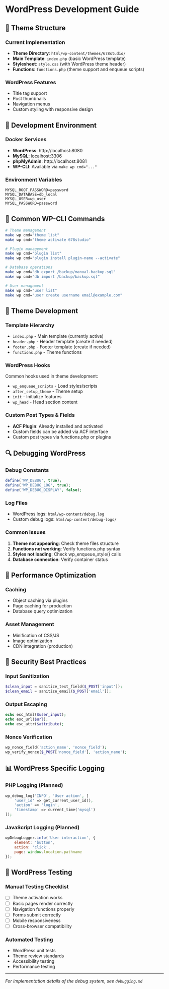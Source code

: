 # WordPress Development Guide

## 🎯 Theme Structure

### Current Implementation
- **Theme Directory**: `html/wp-content/themes/678studio/`
- **Main Template**: `index.php` (basic WordPress template)
- **Stylesheet**: `style.css` (with WordPress theme header)
- **Functions**: `functions.php` (theme support and enqueue scripts)

### WordPress Features
- Title tag support
- Post thumbnails
- Navigation menus
- Custom styling with responsive design

## 🔧 Development Environment

### Docker Services
- **WordPress**: http://localhost:8080
- **MySQL**: localhost:3306
- **phpMyAdmin**: http://localhost:8081
- **WP-CLI**: Available via `make wp cmd="..."`

### Environment Variables
```
MYSQL_ROOT_PASSWORD=password
MYSQL_DATABASE=db_local
MYSQL_USER=wp_user
MYSQL_PASSWORD=password
```

## 📝 Common WP-CLI Commands

```bash
# Theme management
make wp cmd="theme list"
make wp cmd="theme activate 678studio"

# Plugin management
make wp cmd="plugin list"
make wp cmd="plugin install plugin-name --activate"

# Database operations
make wp cmd="db export /backup/manual-backup.sql"
make wp cmd="db import /backup/backup.sql"

# User management
make wp cmd="user list"
make wp cmd="user create username email@example.com"
```

## 🎨 Theme Development

### Template Hierarchy
- `index.php` - Main template (currently active)
- `header.php` - Header template (create if needed)
- `footer.php` - Footer template (create if needed)
- `functions.php` - Theme functions

### WordPress Hooks
Common hooks used in theme development:
- `wp_enqueue_scripts` - Load styles/scripts
- `after_setup_theme` - Theme setup
- `init` - Initialize features
- `wp_head` - Head section content

### Custom Post Types & Fields
- **ACF Plugin**: Already installed and activated
- Custom fields can be added via ACF interface
- Custom post types via functions.php or plugins

## 🔍 Debugging WordPress

### Debug Constants
```php
define('WP_DEBUG', true);
define('WP_DEBUG_LOG', true);
define('WP_DEBUG_DISPLAY', false);
```

### Log Files
- WordPress logs: `html/wp-content/debug.log`
- Custom debug logs: `html/wp-content/debug-logs/`

### Common Issues
1. **Theme not appearing**: Check theme files structure
2. **Functions not working**: Verify functions.php syntax
3. **Styles not loading**: Check wp_enqueue_style() calls
4. **Database connection**: Verify container status

## 🚀 Performance Optimization

### Caching
- Object caching via plugins
- Page caching for production
- Database query optimization

### Asset Management
- Minification of CSS/JS
- Image optimization
- CDN integration (production)

## 🔐 Security Best Practices

### Input Sanitization
```php
$clean_input = sanitize_text_field($_POST['input']);
$clean_email = sanitize_email($_POST['email']);
```

### Output Escaping
```php
echo esc_html($user_input);
echo esc_url($url);
echo esc_attr($attribute);
```

### Nonce Verification
```php
wp_nonce_field('action_name', 'nonce_field');
wp_verify_nonce($_POST['nonce_field'], 'action_name');
```

## 📊 WordPress Specific Logging

### PHP Logging (Planned)
```php
wp_debug_log('INFO', 'User action', [
    'user_id' => get_current_user_id(),
    'action' => 'login',
    'timestamp' => current_time('mysql')
]);
```

### JavaScript Logging (Planned)
```javascript
wpDebugLogger.info('User interaction', {
    element: 'button',
    action: 'click',
    page: window.location.pathname
});
```

## 🎯 WordPress Testing

### Manual Testing Checklist
- [ ] Theme activation works
- [ ] Basic pages render correctly
- [ ] Navigation functions properly
- [ ] Forms submit correctly
- [ ] Mobile responsiveness
- [ ] Cross-browser compatibility

### Automated Testing
- WordPress unit tests
- Theme review standards
- Accessibility testing
- Performance testing

---

*For implementation details of the debug system, see `debugging.md`*